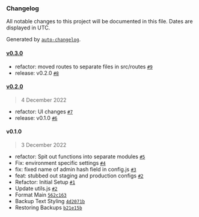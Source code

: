 ### Changelog

All notable changes to this project will be documented in this file. Dates are displayed in UTC.

Generated by [`auto-changelog`](https://github.com/CookPete/auto-changelog).

#### [v0.3.0](https://github.com/AndrewSamaha/bedrock-manager/compare/v0.2.0...v0.3.0)

- refactor: moved routes to separate files in src/routes [`#9`](https://github.com/AndrewSamaha/bedrock-manager/pull/9)
- release: v0.2.0 [`#8`](https://github.com/AndrewSamaha/bedrock-manager/pull/8)

#### [v0.2.0](https://github.com/AndrewSamaha/bedrock-manager/compare/v0.1.0...v0.2.0)

> 4 December 2022

- refactor: UI changes [`#7`](https://github.com/AndrewSamaha/bedrock-manager/pull/7)
- release: v0.1.0 [`#6`](https://github.com/AndrewSamaha/bedrock-manager/pull/6)

#### v0.1.0

> 3 December 2022

- refactor: Spit out functions into separate modules [`#5`](https://github.com/AndrewSamaha/bedrock-manager/pull/5)
- Fix: environment specific settings [`#4`](https://github.com/AndrewSamaha/bedrock-manager/pull/4)
- fix: fixed name of admin hash field in config.js [`#3`](https://github.com/AndrewSamaha/bedrock-manager/pull/3)
- feat: stubbed out staging and production configs [`#2`](https://github.com/AndrewSamaha/bedrock-manager/pull/2)
- Refactor: Initial Setup [`#1`](https://github.com/AndrewSamaha/bedrock-manager/pull/1)
- Update utils.js [`#2`](https://github.com/AndrewSamaha/bedrock-manager/pull/2)
- Format Main [`562c163`](https://github.com/AndrewSamaha/bedrock-manager/commit/562c163da3ba376f05b44a51de1e4f193218e19e)
- Backup Text Styling [`4d2071b`](https://github.com/AndrewSamaha/bedrock-manager/commit/4d2071bae5659e21bfb5882227c71edf8ac49ab7)
- Restoring Backups [`b21e15b`](https://github.com/AndrewSamaha/bedrock-manager/commit/b21e15be8c7a2890d23ba7ff92428f5c234e0070)
